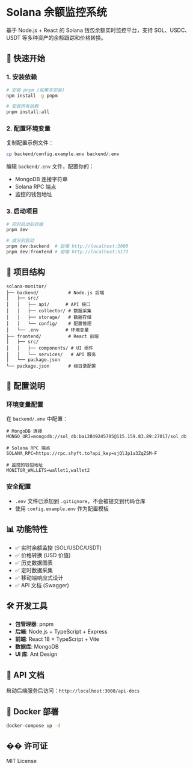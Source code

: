 # Solana 余额监控系统

基于 Node.js + React 的 Solana 钱包余额实时监控平台，支持 SOL、USDC、USDT 等多种资产的余额跟踪和价格转换。

## 🚀 快速开始

### 1. 安装依赖

```bash
# 安装 pnpm (如果未安装)
npm install -g pnpm

# 安装所有依赖
pnpm install:all
```

### 2. 配置环境变量

复制配置示例文件：

```bash
cp backend/config.example.env backend/.env
```

编辑 `backend/.env` 文件，配置你的：

- MongoDB 连接字符串
- Solana RPC 端点
- 监控的钱包地址

### 3. 启动项目

```bash
# 同时启动前后端
pnpm dev

# 或分别启动
pnpm dev:backend  # 后端 http://localhost:3000
pnpm dev:frontend # 前端 http://localhost:5173
```

## 📁 项目结构

```
solana-monitor/
├── backend/           # Node.js 后端
│   ├── src/
│   │   ├── api/      # API 接口
│   │   ├── collector/ # 数据采集
│   │   ├── storage/   # 数据存储
│   │   └── config/    # 配置管理
│   └── .env          # 环境变量
├── frontend/          # React 前端
│   ├── src/
│   │   ├── components/ # UI 组件
│   │   └── services/   # API 服务
│   └── package.json
└── package.json       # 根目录配置
```

## 🔧 配置说明

### 环境变量配置

在 `backend/.env` 中配置：

```env
# MongoDB 连接
MONGO_URI=mongodb://sol_db:bai2849245705@115.159.83.89:27017/sol_db

# Solana RPC 端点
SOLANA_RPC=https://rpc.shyft.to?api_key=sjQlJp1a3ZqZSM-F

# 监控的钱包地址
MONITOR_WALLETS=wallet1,wallet2
```

### 安全配置

- `.env` 文件已添加到 `.gitignore`，不会被提交到代码仓库
- 使用 `config.example.env` 作为配置模板

## 📊 功能特性

- ✅ 实时余额监控 (SOL/USDC/USDT)
- ✅ 价格转换 (USD 价值)
- ✅ 历史数据图表
- ✅ 定时数据采集
- ✅ 移动端响应式设计
- ✅ API 文档 (Swagger)

## 🛠️ 开发工具

- **包管理器**: pnpm
- **后端**: Node.js + TypeScript + Express
- **前端**: React 18 + TypeScript + Vite
- **数据库**: MongoDB
- **UI 库**: Ant Design

## 📝 API 文档

启动后端服务后访问：`http://localhost:3000/api-docs`

## 🐳 Docker 部署

```bash
docker-compose up -d
```

## �� 许可证

MIT License
